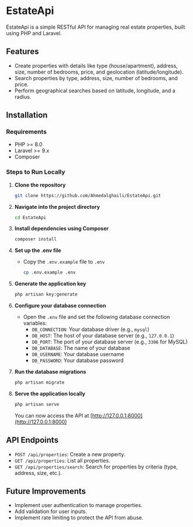 # EstateApi

EstateApi is a simple RESTful API for managing real estate properties, built using PHP and Laravel.

## Features
- Create properties with details like type (house/apartment), address, size, number of bedrooms, price, and geolocation (latitude/longitude).
- Search properties by type, address, size, number of bedrooms, and price.
- Perform geographical searches based on latitude, longitude, and a radius.

## Installation

### Requirements
- PHP >= 8.0
- Laravel >= 9.x
- Composer

### Steps to Run Locally

1. **Clone the repository**
   ```bash
   git clone https://github.com/Ahmedalghaili/EstateApi.git
   ```

2. **Navigate into the project directory**
   ```bash
   cd EstateApi
   ```

3. **Install dependencies using Composer**
   ```bash
   composer install
   ```

4. **Set up the .env file**
   - Copy the `.env.example` file to `.env`
     ```bash
     cp .env.example .env
     ```

5. **Generate the application key**
   ```bash
   php artisan key:generate
   ```

6. **Configure your database connection**
   - Open the `.env` file and set the following database connection variables:
     - `DB_CONNECTION`: Your database driver (e.g., `mysql`)
     - `DB_HOST`: The host of your database server (e.g., `127.0.0.1`)
     - `DB_PORT`: The port of your database server (e.g., `3306` for MySQL)
     - `DB_DATABASE`: The name of your database
     - `DB_USERNAME`: Your database username
     - `DB_PASSWORD`: Your database password

7. **Run the database migrations**
   ```bash
   php artisan migrate
   ```

8. **Serve the application locally**
   ```bash
   php artisan serve
   ```

   You can now access the API at [http://127.0.0.1:8000](http://127.0.0.1:8000)

## API Endpoints

- `POST /api/properties`: Create a new property.
- `GET /api/properties`: List all properties.
- `GET /api/properties/search`: Search for properties by criteria (type, address, size, etc.).

## Future Improvements
- Implement user authentication to manage properties.
- Add validation for user inputs.
- Implement rate limiting to protect the API from abuse.
